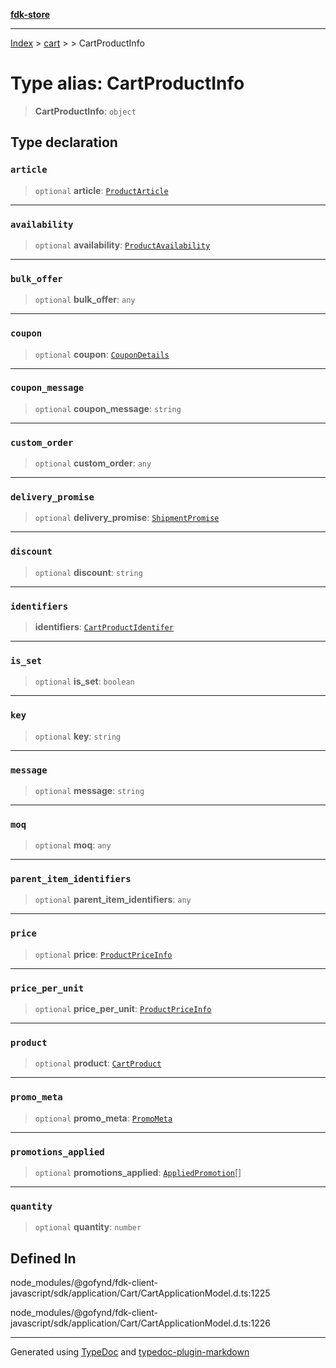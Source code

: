 [**fdk-store**](../../../README.md)
***

[Index](../../../API.md) > [cart](../../README.md) > [<internal>](../README.md) > CartProductInfo

# Type alias: CartProductInfo

> **CartProductInfo**: `object`

## Type declaration

### `article`

> `optional` **article**: [`ProductArticle`](type-alias.ProductArticle.md)

***

### `availability`

> `optional` **availability**: [`ProductAvailability`](type-alias.ProductAvailability.md)

***

### `bulk_offer`

> `optional` **bulk\_offer**: `any`

***

### `coupon`

> `optional` **coupon**: [`CouponDetails`](type-alias.CouponDetails.md)

***

### `coupon_message`

> `optional` **coupon\_message**: `string`

***

### `custom_order`

> `optional` **custom\_order**: `any`

***

### `delivery_promise`

> `optional` **delivery\_promise**: [`ShipmentPromise`](type-alias.ShipmentPromise.md)

***

### `discount`

> `optional` **discount**: `string`

***

### `identifiers`

> **identifiers**: [`CartProductIdentifer`](type-alias.CartProductIdentifer.md)

***

### `is_set`

> `optional` **is\_set**: `boolean`

***

### `key`

> `optional` **key**: `string`

***

### `message`

> `optional` **message**: `string`

***

### `moq`

> `optional` **moq**: `any`

***

### `parent_item_identifiers`

> `optional` **parent\_item\_identifiers**: `any`

***

### `price`

> `optional` **price**: [`ProductPriceInfo`](type-alias.ProductPriceInfo.md)

***

### `price_per_unit`

> `optional` **price\_per\_unit**: [`ProductPriceInfo`](type-alias.ProductPriceInfo.md)

***

### `product`

> `optional` **product**: [`CartProduct`](type-alias.CartProduct.md)

***

### `promo_meta`

> `optional` **promo\_meta**: [`PromoMeta`](type-alias.PromoMeta.md)

***

### `promotions_applied`

> `optional` **promotions\_applied**: [`AppliedPromotion`](type-alias.AppliedPromotion.md)[]

***

### `quantity`

> `optional` **quantity**: `number`

## Defined In

node\_modules/@gofynd/fdk-client-javascript/sdk/application/Cart/CartApplicationModel.d.ts:1225

node\_modules/@gofynd/fdk-client-javascript/sdk/application/Cart/CartApplicationModel.d.ts:1226

***
Generated using [TypeDoc](https://typedoc.org/) and [typedoc-plugin-markdown](https://www.npmjs.com/package/typedoc-plugin-markdown)
